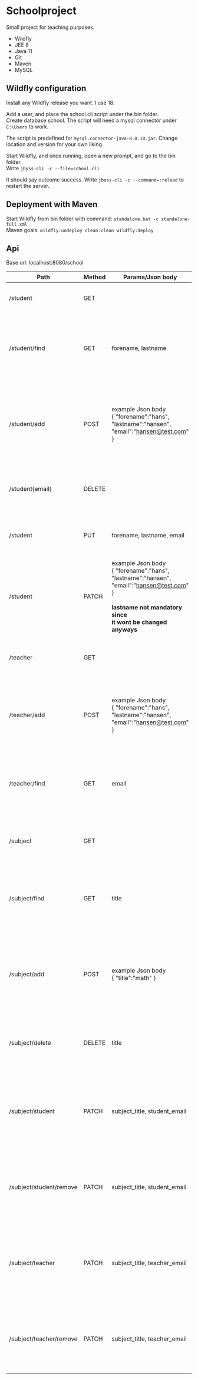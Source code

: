 # Schoolproject

Small project for teaching purposes.

* Wildfly
* JEE 8 
* Java 11
* Git
* Maven
* MySQL

## Wildfly configuration

Install any Wildfly release you want. I use 18.

Add a user, and place the school.cli script under the bin folder.<br>
Create database school. The script will need a mysql connector under `C:\Users`
to work. 

The script is predefined for `mysql.connector-java-8.0.18.jar`. Change location and version for your own liking.

Start Wildfly, and once running, open a new prompt, and go to the bin folder.<br>
Write `jboss-cli -c --file=school.cli`

It should say outcome success. Write `jboss-cli -c --command=:reload` to restart the server.

## Deployment with Maven

Start Wildfly from bin folder with command: `standalone.bat -c standalone-full.xml` <br>
Maven goals: `wildfly:undeploy clean:clean wildfly:deploy`

## Api

Base url: localhost:8080/school

| Path | Method | Params/Json body | Responses |
| ---  | --- | --- | --- |
| /student | GET |  | 200 - List of students <br> 404 - Not found |
| /student/find | GET | forename, lastname | 200 - Student model <br>  404 - Not found <br> 406 - Empty field  <br> 400 - Bad request |
| /student/add | POST | example Json body <br> { "forename":"hans", <br> "lastname":"hansen", <br> "email":"hansen@test.com" } | 200 - Student model <br> 409 - Duplicate email conflict <br> 406 - Empty field <br> 400 - Bad request |
| /student{email} | DELETE | | 406 - Empty field <br> 404 - Not found <br> 400 - Bad request |
| /student | PUT | forename, lastname, email | 406 - Empty field <br> 404 - Not found <br> 400 - Bad request |
| /student | PATCH | example Json body <br> { "forename":"hans", <br> "lastname":"hansen", <br> "email":"hansen@test.com" } <br><br> **lastname not mandatory since <br> it wont be changed anyways** | 406 - Empty field <br> 404 - Not found <br> 400 - Bad Request |
| /teacher | GET |  | 200 - List of teachers <br> 404 - Not found <br> 400 Bad Request|
| /teacher/add | POST | example Json body <br> { "forename":"hans", <br> "lastname":"hansen", <br> "email":"hansen@test.com" } | 200 - Teacher model <br> 409 - Duplicate <br> 406 - Empty field <br> 400 Bad Request|
| /teacher/find | GET | email | 200 - Teacher model <br>  404 - Not found <br> 406 - Empty field  <br> 400 - Bad request |
| /subject | GET |  | 200 - List of subjects <br>  404 - Not found <br> 400 - Bad request |
| /subject/find | GET | title | 200 - Subject model <br>  404 - Not found <br> 406 - Empty field <br> 400 - Bad request |
| /subject/add | POST | example Json body <br> { "title":"math" } | 200 - Subject model <br>  404 - Not found <br> 406 - Empty field <br> 409 - Duplicate <br> 400 - Bad request |
| /subject/delete | DELETE | title | 200 - Ok <br>  404 - Not found <br> 406 - Empty field <br> 400 - Bad request |
| /subject/student | PATCH | subject_title, student_email | 200 - Subject model <br>  404 - Not found <br> 406 - Empty field <br> 409 - Duplicate <br> 400 - Bad request |
| /subject/student/remove | PATCH | subject_title, student_email | 200 - Subject model <br>  404 - Not found <br> 406 - Empty field <br> 400 - Bad request |
| /subject/teacher | PATCH | subject_title, teacher_email | 200 - Subject model <br>  404 - Not found <br> 406 - Empty field <br> 409 - Duplicate <br> 400 - Bad request |
| /subject/teacher/remove | PATCH | subject_title, teacher_email | 200 - Subject model <br>  404 - Not found <br> 406 - Empty field <br> 400 - Bad request |
